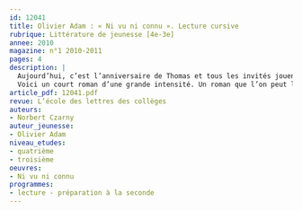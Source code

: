 ```yaml
---
id: 12041
title: Olivier Adam : « Ni vu ni connu ». Lecture cursive 
rubrique: Littérature de jeunesse [4e-3e]
annee: 2010
magazine: n°1 2010-2011
pages: 4
description: |
  Aujourd’hui, c’est l’anniversaire de Thomas et tous les invités jouent à cache-cache. Caché dans la chambre des parents, Antoine attend qu’on le trouve. Mais personne ne vient. Personne ne le cherche. Ça se passe toujours comme ça pour Antoine. On ne se souvient jamais qu’il est là, qu’il joue, qu’il existe. C’est comme s’il était invisible...
  Voici un court roman d’une grande intensité. Un roman que l’on peut lire à treize ans, mais aussi à trente ou à soixante, car il dit le malheur, la tristesse de ne pas apparaître aux yeux des autres. C’est le cas d’Antoine, l’éternel invisible, celui qu’on ne remarque jamais, ni en bien, ni en mal. Celui qui, au fond, ressemble à tout le monde et à personne. « Ni vu ni connu » touchera aussi les lecteurs adolescents car c’est un âge où les blessures de l’indifférence se font vives. Et, dans ce roman, on lit déjà les cicatrices de l’adulte dans les petits drames de la jeunesse.
article_pdf: 12041.pdf
revue: L’école des lettres des collèges
auteurs:
- Norbert Czarny
auteur_jeunesse:
- Olivier Adam
niveau_etudes:
- quatrième
- troisième
oeuvres:
- Ni vu ni connu
programmes:
- lecture - préparation à la seconde
---
```

